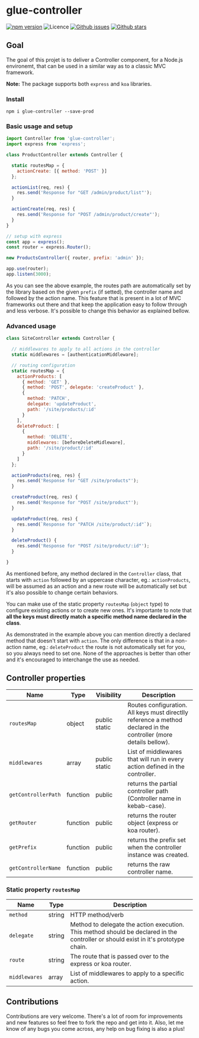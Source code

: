 # glue-controller

[![npm version](https://img.shields.io/npm/v/glue-controller.svg)](https://npm.im/glue-controller) ![Licence](https://img.shields.io/npm/l/glue-controller.svg) [![Github issues](https://img.shields.io/github/issues/danielmeneses/glue-controller.svg)](https://github.com/danielmeneses/glue-controller/issues) [![Github stars](https://img.shields.io/github/stars/danielmeneses/glue-controller.svg)](https://github.com/danielmeneses/glue-controller/stargazers)

## Goal

The goal of this projet is to deliver a Controller component, for a Node.js environemt, that can be used in a similar way as to a classic MVC framework.

**Note:** The package supports both `express` and `koa` libraries.

### Install

```
npm i glue-controller --save-prod
```

### Basic usage and setup

```js
import Controller from 'glue-controller';
import express from 'express';

class ProductController extends Controller {

  static routesMap = {
    actionCreate: [{ method: 'POST' }]
  };

  actionList(req, res) {
    res.send('Response for "GET /admin/product/list"');
  }

  actionCreate(req, res) {
    res.send('Response for "POST /admin/product/create"');
  }
}

// setup with express
const app = express();
const router = express.Router();

new ProductsController({ router, prefix: 'admin' });

app.use(router);
app.listen(3000);
```

As you can see the above example, the routes path are automatically set by the library based on the given `prefix` (if setted), the controller name and followed by the action name. This feature that is present in a lot of MVC frameworks out there and that keep the application easy to follow through and less verbose.
It's possible to change this behavior as explained bellow.

### Advanced usage

```js
class SiteController extends Controller {

  // middlewares to apply to all actions in the controller
  static middlewares = [authenticationMiddleware];

  // routing configuration
  static routesMap = {
    actionProducts: [
      { method: 'GET' },
      { method: 'POST', delegate: 'createProduct' },
      {
        method: 'PATCH',
        delegate: 'updateProduct',
        path: '/site/products/:id'
      }
    ],
    deleteProduct: [
      {
        method: 'DELETE',
        middlewares: [beforeDeleteMidleware],
        path: '/site/product/:id'
      }
    ]
  };

  actionProducts(req, res) {
    res.send('Response for "GET /site/products"');
  }

  createProduct(req, res) {
    res.send('Response for "POST /site/product"');
  }

  updateProduct(req, res) {
    res.send(`Response for "PATCH /site/product/:id"`);
  }

  deleteProduct() {
    res.send('Response for "POST /site/product/:id"');
  }

}
```

As mentioned before, any method declared in the `Controller` class, that starts with `action` followed by an uppercase character, eg.: `actionProducts`, will be assumed as an action and a new route will be automatically set but it's also possible to change certain behaviors.

You can make use of the static property `routesMap` (`object` type) to configure existing actions or to create new ones. It's importante to note that **all the keys must directly match a specific method name declared in the class**.

As demonstrated in the example above you can mention directly a declared method that doesn't start with `action`. The only difference is that in a non-action name, eg.: `deleteProduct` the route is not automatically set for you, so you always need to set one. None of the approaches is better than other and it's encouraged to interchange the use as needed.


## Controller properties

| Name              | Type     | Visibility | Description                                                                                                        |
|-------------------|----------|-------------|--------------------------------------------------------------------------------------------------------------------|
| `routesMap`         | object   | public static      | Routes configuration. All keys must directlly reference a method declared in the controller (more details bellow). |
| `middlewares`       | array   | public static      | List of middlewares that will run in every action defined in the controller.                                       |
| `getControllerPath` | function | public      | returns the partial controller path (Controller name in kebab-case).                                               |
| `getRouter`         | function | public      | returns the router object (express or koa router).                                                                 |
| `getPrefix`         | function | public      | returns the prefix set when the controller instance was created.                                                   |
| `getControllerName` | function | public      | returns the raw controller name.                                                                                   |

### Static property `routesMap`

| Name          | Type   | Description                                                                                                     |
|---------------|--------|-----------------------------------------------------------------------------------------------------------------|
| `method`      | string | HTTP method/verb                                                                                                |
| `delegate`    | string | Method to delegate the action execution. This method should be declared in the controller or should exist in it's prototype chain. |
| `route`       | string | The route that is passed over to the express or koa router.                                                     |
| `middlewares` | array  | List of middlewares to apply to a specific action.                                                              |


## Contributions

Contributions are very welcome. There's a lot of room for improvements and new features so feel free to fork the repo and get into it. Also, let me know of any bugs you come across, any help on bug fixing is also a plus!
